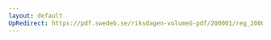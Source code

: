```yaml
---
layout: default
UpRedirect: https://pdf.swedeb.se/riksdagen-volumeG-pdf/200001/reg_200001/reg_200001_0449.pdf
---
```

